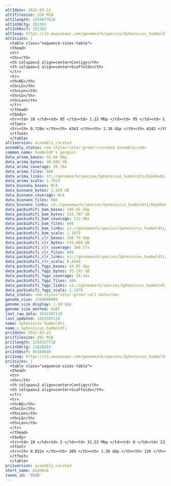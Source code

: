 ```yaml
---
alt1date: 2022-03-22
alt1filesize: 328 MiB
alt1length: 1159977626
alt1n50ctg: 352302
alt1n50scf: 352302
alt1seq: https://s3.amazonaws.com/genomeark/species/Spheniscus_humboldti/bSphHub1/assembly_curated/bSphHub1.alt.cur.20220322.fasta.gz
alt1sizes: |
  <table class="sequence-sizes-table">
  <thead>
  <tr>
  <th></th>
  <th colspan=2 align=center>Contigs</th>
  <th colspan=2 align=center>Scaffolds</th>
  </tr>
  <tr>
  <th>NG</th>
  <th>LG</th>
  <th>Len</th>
  <th>LG</th>
  <th>Len</th>
  </tr>
  </thead>
  <tbody>
  <tr><td> 10 </td><td> 95 </td><td> 1.22 Mbp </td><td> 95 </td><td> 1.22 Mbp </td></tr>  <tr><td> 20 </td><td> 252 </td><td> 0.86 Mbp </td><td> 252 </td><td> 0.86 Mbp </td></tr>  <tr><td> 30 </td><td> 467 </td><td> 0.64 Mbp </td><td> 467 </td><td> 0.64 Mbp </td></tr>  <tr><td> 40 </td><td> 755 </td><td> 478.12 Kbp </td><td> 755 </td><td> 478.12 Kbp </td></tr>  <tr style="background-color:#cccccc;"><td> 50 </td><td> 1144 </td><td> 352.30 Kbp </td><td> 1144 </td><td> 352.30 Kbp </td></tr>  <tr><td> 60 </td><td> 1718 </td><td> 212.60 Kbp </td><td> 1718 </td><td> 212.60 Kbp </td></tr>  <tr><td> 70 </td><td> 3023 </td><td> 53.99 Kbp </td><td> 3023 </td><td> 53.99 Kbp </td></tr>  <tr><td> 80 </td><td> 0 </td><td>  </td><td> 0 </td><td>  </td></tr>  <tr><td> 90 </td><td> 0 </td><td>  </td><td> 0 </td><td>  </td></tr>  <tr><td> 100 </td><td> 0 </td><td>  </td><td> 0 </td><td>  </td></tr>  </tbody>
  <tfoot>
  <tr><th> 0.728x </th><th> 4343 </th><th> 1.16 Gbp </th><th> 4342 </th><th> 1.16 Gbp </th></tr>
  </tfoot>
  </table>
alt1version: assembly_curated
assembly_status: <em style="color:green">curated assembly</em>
common_name: Humboldt's penguin
data_arima_bases: 93.66 Gbp
data_arima_bytes: 48.695 GB
data_arima_coverage: 58.76x
data_arima_files: 666
data_arima_links: s3://genomeark/species/Spheniscus_humboldti/bSphHub1/genomic_data/arima/<br>
data_arima_scale: 1.7913
data_bionano_bases: N/A
data_bionano_bytes: 2.524 GB
data_bionano_coverage: N/A
data_bionano_files: 666
data_bionano_links: s3://genomeark/species/Spheniscus_humboldti/bSphHub1/genomic_data/bionano/<br>
data_pacbiohifi_bam_bases: 196.02 Gbp
data_pacbiohifi_bam_bytes: 153.787 GB
data_pacbiohifi_bam_coverage: 122.98x
data_pacbiohifi_bam_files: 666
data_pacbiohifi_bam_links: s3://genomeark/species/Spheniscus_humboldti/bSphHub1/genomic_data/pacbio_hifi/<br>
data_pacbiohifi_bam_scale: 1.1871
data_pacbiohifi_clr_bases: 268.70 Gbp
data_pacbiohifi_clr_bytes: 576.080 GB
data_pacbiohifi_clr_coverage: 168.57x
data_pacbiohifi_clr_files: 666
data_pacbiohifi_clr_links: s3://genomeark/species/Spheniscus_humboldti/bSphHub1/genomic_data/pacbio_hifi/<br>
data_pacbiohifi_clr_scale: 0.4344
data_pacbiohifi_fqgz_bases: 44.85 Gbp
data_pacbiohifi_fqgz_bytes: 35.192 GB
data_pacbiohifi_fqgz_coverage: 28.14x
data_pacbiohifi_fqgz_files: 666
data_pacbiohifi_fqgz_links: s3://genomeark/species/Spheniscus_humboldti/bSphHub1/genomic_data/pacbio_hifi/<br>
data_pacbiohifi_fqgz_scale: 1.1870
data_status: <em style="color:green">all data</em>
genome_size: 1594000000
genome_size_display: 1.59 Gbp
genome_size_method: GoAT
last_raw_data: 1651597110
last_updated: 1651597110
name: Spheniscus humboldti
name_: Spheniscus_humboldti
pri1date: 2022-03-22
pri1filesize: 382 MiB
pri1length: 1358357718
pri1n50ctg: 11028263
pri1n50scf: 84169648
pri1seq: https://s3.amazonaws.com/genomeark/species/Spheniscus_humboldti/bSphHub1/assembly_curated/bSphHub1.pri.cur.20220322.fasta.gz
pri1sizes: |
  <table class="sequence-sizes-table">
  <thead>
  <tr>
  <th></th>
  <th colspan=2 align=center>Contigs</th>
  <th colspan=2 align=center>Scaffolds</th>
  </tr>
  <tr>
  <th>NG</th>
  <th>LG</th>
  <th>Len</th>
  <th>LG</th>
  <th>Len</th>
  </tr>
  </thead>
  <tbody>
  <tr><td> 10 </td><td> 3 </td><td> 31.53 Mbp </td><td> 0 </td><td> 231.54 Mbp </td></tr>  <tr><td> 20 </td><td> 9 </td><td> 21.91 Mbp </td><td> 1 </td><td> 180.14 Mbp </td></tr>  <tr><td> 30 </td><td> 17 </td><td> 19.15 Mbp </td><td> 2 </td><td> 136.02 Mbp </td></tr>  <tr><td> 40 </td><td> 26 </td><td> 15.34 Mbp </td><td> 3 </td><td> 92.12 Mbp </td></tr>  <tr style="background-color:#cccccc;"><td> 50 </td><td> 39 </td><td style="background-color:#88ff88;"> 11.03 Mbp </td><td> 5 </td><td style="background-color:#88ff88;"> 84.17 Mbp </td></tr>  <tr><td> 60 </td><td> 56 </td><td> 8.10 Mbp </td><td> 7 </td><td> 76.04 Mbp </td></tr>  <tr><td> 70 </td><td> 84 </td><td> 4.67 Mbp </td><td> 12 </td><td> 25.83 Mbp </td></tr>  <tr><td> 80 </td><td> 141 </td><td> 1.43 Mbp </td><td> 22 </td><td> 9.20 Mbp </td></tr>  <tr><td> 90 </td><td> 0 </td><td>  </td><td> 0 </td><td>  </td></tr>  <tr><td> 100 </td><td> 0 </td><td>  </td><td> 0 </td><td>  </td></tr>  </tbody>
  <tfoot>
  <tr><th> 0.852x </th><th> 389 </th><th> 1.36 Gbp </th><th> 136 </th><th> 1.36 Gbp </th></tr>
  </tfoot>
  </table>
pri1version: assembly_curated
short_name: bSphHub
taxon_id: '9240'
---
```

